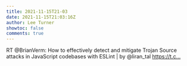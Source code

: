 ```yaml
---
title: 2021-11-15T21-03
date: 2021-11-15T21:03:16Z
author: Lee Turner
showtoc: false
comments: true
---
```


RT @BrianVerm: How to effectively detect and mitigate Trojan Source attacks in JavaScript codebases with ESLint | by @liran_tal
https://t.c…

